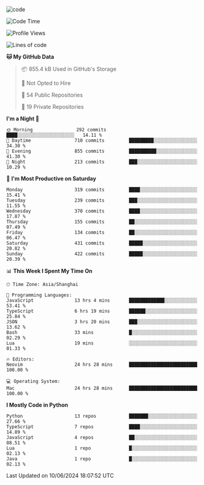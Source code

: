 
<!--
**liuyaanng/liuyaanng** is a ✨ _special_ ✨ repository because its `README.md` (this file) appears on your GitHub profile.

Here are some ideas to get you started:

- 🔭 I’m currently working on ...
- 🌱 I’m currently learning ...
- 👯 I’m looking to collaborate on ...
- 🤔 I’m looking for help with ...
- 💬 Ask me about ...
- 📫 How to reach me: ...
- 😄 Pronouns: ...
- ⚡ Fun fact: ...
-->


![code](https://cdn.jsdelivr.net/gh/liuyaanng/liuyaanng@1.0/code.gif) 

<!--START_SECTION:waka-->
![Code Time](http://img.shields.io/badge/Code%20Time-451%20hrs%2024%20mins-blue)

![Profile Views](http://img.shields.io/badge/Profile%20Views-1-blue)

![Lines of code](https://img.shields.io/badge/From%20Hello%20World%20I%27ve%20Written-14.6%20million%20lines%20of%20code-blue)

**🐱 My GitHub Data** 

> 📦 855.4 kB Used in GitHub's Storage 
 > 
> 🚫 Not Opted to Hire
 > 
> 📜 54 Public Repositories 
 > 
> 🔑 19 Private Repositories 
 > 
**I'm a Night 🦉** 

```text
🌞 Morning                292 commits         ████░░░░░░░░░░░░░░░░░░░░░   14.11 % 
🌆 Daytime                710 commits         █████████░░░░░░░░░░░░░░░░   34.30 % 
🌃 Evening                855 commits         ██████████░░░░░░░░░░░░░░░   41.30 % 
🌙 Night                  213 commits         ███░░░░░░░░░░░░░░░░░░░░░░   10.29 % 
```
📅 **I'm Most Productive on Saturday** 

```text
Monday                   319 commits         ████░░░░░░░░░░░░░░░░░░░░░   15.41 % 
Tuesday                  239 commits         ███░░░░░░░░░░░░░░░░░░░░░░   11.55 % 
Wednesday                370 commits         ████░░░░░░░░░░░░░░░░░░░░░   17.87 % 
Thursday                 155 commits         ██░░░░░░░░░░░░░░░░░░░░░░░   07.49 % 
Friday                   134 commits         ██░░░░░░░░░░░░░░░░░░░░░░░   06.47 % 
Saturday                 431 commits         █████░░░░░░░░░░░░░░░░░░░░   20.82 % 
Sunday                   422 commits         █████░░░░░░░░░░░░░░░░░░░░   20.39 % 
```


📊 **This Week I Spent My Time On** 

```text
🕑︎ Time Zone: Asia/Shanghai

💬 Programming Languages: 
JavaScript               13 hrs 4 mins       █████████████░░░░░░░░░░░░   53.41 % 
TypeScript               6 hrs 19 mins       ██████░░░░░░░░░░░░░░░░░░░   25.84 % 
JSON                     3 hrs 20 mins       ███░░░░░░░░░░░░░░░░░░░░░░   13.62 % 
Bash                     33 mins             █░░░░░░░░░░░░░░░░░░░░░░░░   02.29 % 
Lua                      19 mins             ░░░░░░░░░░░░░░░░░░░░░░░░░   01.33 % 

🔥 Editors: 
Neovim                   24 hrs 28 mins      █████████████████████████   100.00 % 

💻 Operating System: 
Mac                      24 hrs 28 mins      █████████████████████████   100.00 % 
```

**I Mostly Code in Python** 

```text
Python                   13 repos            ███████░░░░░░░░░░░░░░░░░░   27.66 % 
TypeScript               7 repos             ████░░░░░░░░░░░░░░░░░░░░░   14.89 % 
JavaScript               4 repos             ██░░░░░░░░░░░░░░░░░░░░░░░   08.51 % 
Lua                      1 repo              █░░░░░░░░░░░░░░░░░░░░░░░░   02.13 % 
Java                     1 repo              █░░░░░░░░░░░░░░░░░░░░░░░░   02.13 % 
```




 Last Updated on 10/06/2024 18:07:52 UTC
<!--END_SECTION:waka-->
